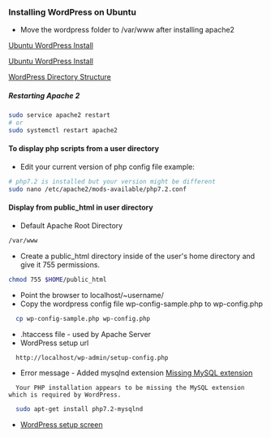 ### Installing WordPress on Ubuntu

* Move the wordpress folder to /var/www after installing apache2

[Ubuntu WordPress Install](https://www.digitalocean.com/community/tutorials/how-to-install-wordpress-with-lamp-on-ubuntu-18-04)

[Ubuntu WordPress Install](https://www.tecmint.com/install-wordpress-on-ubuntu-16-04-with-lamp)

[WordPress Directory Structure](https://www.wpbeginner.com/beginners-guide/beginners-guide-to-wordpress-file-and-directory-structure/)

##### Restarting Apache 2
```bash
sudo service apache2 restart
# or 
sudo systemctl restart apache2
```

#### To display php scripts from a user directory
* Edit your current version of php config file example: 
```bash
# php7.2 is installed but your version might be different
sudo nano /etc/apache2/mods-available/php7.2.conf
```
#### Display from public_html in user directory
* Default Apache Root Directory
```bash
/var/www
```
* Create a public_html directory inside of the user's home directory and give it 755 permissions.
```bash
chmod 755 $HOME/public_html
```
* Point the browser to localhost/~username/
* Copy the wordpress config file wp-config-sample.php to wp-config.php
```bash
  cp wp-config-sample.php wp-config.php
```  
* .htaccess file - used  by Apache Server
* WordPress setup url 
```url
  http://localhost/wp-admin/setup-config.php
```  
* Error message - Added mysqlnd extension [Missing MySQL extension](https://bobcares.com/blog/fix-wordpress-error-php-installation-missing-mysql-extension/)
```code
  Your PHP installation appears to be missing the MySQL extension which is required by WordPress.
```
```bash
  sudo apt-get install php7.2-mysqlnd
```
* [WordPress setup screen](WordPressSetupScreen.png)


